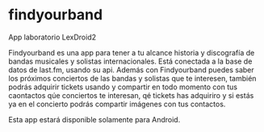 findyourband
============


App laboratorio LexDroid2

Findyourband es una app para tener a tu alcance historia y discografía de bandas musicales y solistas internacionales. Está conectada a la base de datos de last.fm, usando su api. Además con Findyourband puedes saber los próximos conciertos de las bandas y solistas que te interesen, también podrás adquirir tickets usando y compartir en todo momento con tus caontactos qúe conciertos te interesan, qé tickets has adquiriro y si estás ya en el concierto podrás compartir imágenes con tus contactos.

Esta app estará disponible solamente para Android.


